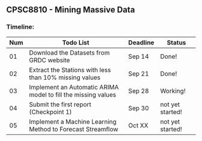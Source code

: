 ## CPSC8810 - Mining Massive Data

### Timeline:
|Num| Todo List | Deadline | Status |
| --- | --- | --- | --- |
|01| Download the Datasets from GRDC website | Sep 14 | Done! |
|02| Extract the Stations with less than 10% missing values | Sep 21 | Done! |
|03| Implement an Automatic ARIMA model to fill the missing values | Sep 28 | Working! |
|04| Submit the first report (Checkpoint 1) | Sep 30 | not yet started! |
|05| Implement a Machine Learning Method to Forecast Streamflow | Oct XX | not yet started! |


